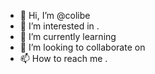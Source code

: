 - 👋 Hi, I’m @colibe 
- 👀 I’m interested in .
- 🌱 I’m currently learning 
- 💞️ I’m looking to collaborate on 
- 📫 How to reach me .

<!---
colibe/colibe is a ✨ special ✨ repository because its `README.md` (this file) appears on your GitHub profile.
You can click the Preview link to take a look at your changes.
--->
